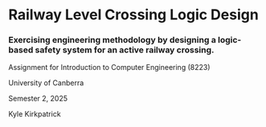 # Railway Level Crossing Logic Design
### Exercising engineering methodology by designing a logic-based safety system for an active railway crossing.

Assignment for Introduction to Computer Engineering (8223) 

University of Canberra

Semester 2, 2025

Kyle Kirkpatrick
